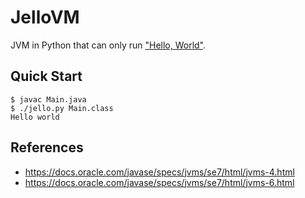 # JelloVM

JVM in Python that can only run ["Hello, World"](https://en.wikipedia.org/wiki/%22Hello,_World!%22_program).

## Quick Start

```console
$ javac Main.java
$ ./jello.py Main.class
Hello world
```

## References

- https://docs.oracle.com/javase/specs/jvms/se7/html/jvms-4.html
- https://docs.oracle.com/javase/specs/jvms/se7/html/jvms-6.html
